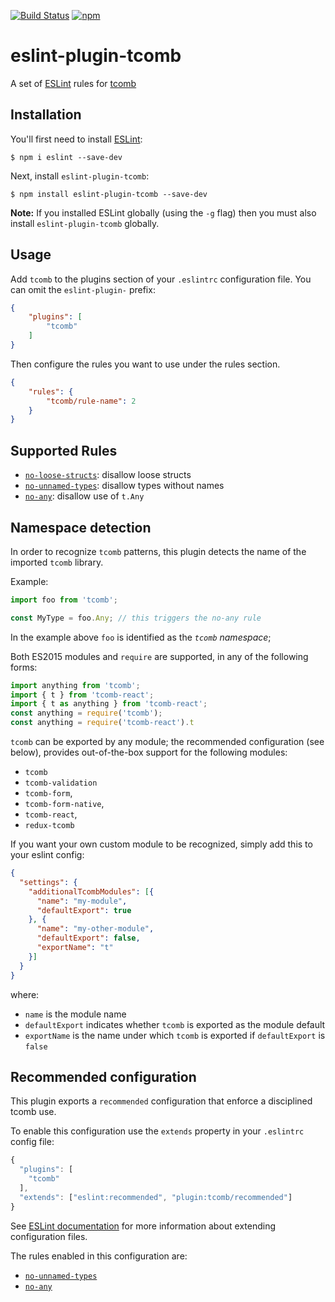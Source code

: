 [![Build Status](https://drone.our.buildo.io/api/badges/buildo/eslint-plugin-tcomb/status.svg)](https://drone.our.buildo.io/buildo/eslint-plugin-tcomb) [![npm](https://img.shields.io/npm/v/eslint-plugin-tcomb.svg?maxAge=2592000)](https://www.npmjs.com/package/eslint-plugin-tcomb)

# eslint-plugin-tcomb

A set of [ESLint](http://eslint.org) rules for [tcomb](https://github.com/gcanti/tcomb)

## Installation

You'll first need to install [ESLint](http://eslint.org):

```
$ npm i eslint --save-dev
```

Next, install `eslint-plugin-tcomb`:

```
$ npm install eslint-plugin-tcomb --save-dev
```

**Note:** If you installed ESLint globally (using the `-g` flag) then you must also install `eslint-plugin-tcomb` globally.

## Usage

Add `tcomb` to the plugins section of your `.eslintrc` configuration file. You can omit the `eslint-plugin-` prefix:

```json
{
    "plugins": [
        "tcomb"
    ]
}
```


Then configure the rules you want to use under the rules section.

```json
{
    "rules": {
        "tcomb/rule-name": 2
    }
}
```

## Supported Rules

* [`no-loose-structs`](docs/rules/no-loose-structs.md): disallow loose structs
* [`no-unnamed-types`](docs/rules/no-unnamed-types.md): disallow types without names
* [`no-any`](docs/rules/no-any.md): disallow use of `t.Any`

## Namespace detection
In order to recognize `tcomb` patterns, this plugin detects the name of the imported `tcomb` library.

Example:

```js
import foo from 'tcomb';

const MyType = foo.Any; // this triggers the no-any rule
```

In the example above `foo` is identified as the *`tcomb` namespace*;

Both ES2015 modules and `require` are supported, in any of the following forms:

```js
import anything from 'tcomb';
import { t } from 'tcomb-react';
import { t as anything } from 'tcomb-react';
const anything = require('tcomb');
const anything = require('tcomb-react').t
```

`tcomb` can be exported by any module; the recommended configuration (see below), provides
out-of-the-box support for the following modules:

- `tcomb`
- `tcomb-validation`
- `tcomb-form`,
- `tcomb-form-native`,
- `tcomb-react`,
- `redux-tcomb`

If you want your own custom module to be recognized, simply add this to your eslint config:

```json
{
  "settings": {
    "additionalTcombModules": [{
      "name": "my-module",
      "defaultExport": true
    }, {
      "name": "my-other-module",
      "defaultExport": false,
      "exportName": "t"
    }]
  }
}
```

where:
- `name` is the module name
- `defaultExport` indicates whether `tcomb` is exported as the module default
- `exportName` is the name under which `tcomb` is exported if `defaultExport` is `false`

## Recommended configuration

This plugin exports a `recommended` configuration that enforce a disciplined tcomb use.

To enable this configuration use the `extends` property in your `.eslintrc` config file:

```js
{
  "plugins": [
    "tcomb"
  ],
  "extends": ["eslint:recommended", "plugin:tcomb/recommended"]
}
```

See [ESLint documentation](http://eslint.org/docs/user-guide/configuring#extending-configuration-files) for more information about extending configuration files.

The rules enabled in this configuration are:

* [`no-unnamed-types`](docs/rules/no-unnamed-types.md)
* [`no-any`](docs/rules/no-any.md)
